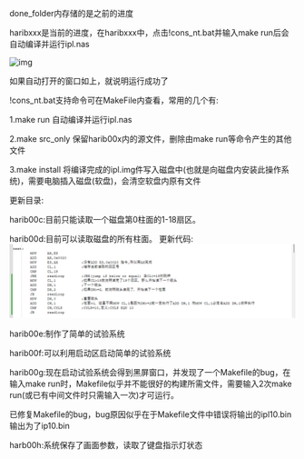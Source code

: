 done\_folder内存储的是之前的进度

haribxxx是当前的进度，在haribxxx中，点击!cons\_nt.bat并输入make run后会自动编译并运行ipl.nas

![img](https://github.com/MABAC5/30daysToOS/blob/main/readme\_pics/QEMU.png)

如果自动打开的窗口如上，就说明运行成功了

!cons\_nt.bat支持命令可在MakeFile内查看，常用的几个有:

1.make run 自动编译并运行ipl.nas

2.make src_only 保留harib00x内的源文件，删除由make run等命令产生的其他文件

3.make install 将编译完成的ipl.img件写入磁盘中(也就是向磁盘内安装此操作系统)，需要电脑插入磁盘(软盘)，会清空软盘内原有文件

更新目录:

harib00c:目前只能读取一个磁盘第0柱面的1-18扇区。

harib00d:目前可以读取磁盘的所有柱面。
更新代码:
![img](readme_pics/harib00d_new_code.png)

harib00e:制作了简单的试验系统

harib00f:可以利用启动区启动简单的试验系统

harib00g:现在启动试验系统会得到黑屏窗口，并发现了一个Makefile的bug，在输入make run时，Makefile似乎并不能很好的构建所需文件，需要输入2次make run(或已有中间文件时只需输入一次)才可运行。

已修复Makefile的bug，bug原因似乎在于Makefile文件中错误将输出的ipl10.bin输出为了ip10.bin

harb00h:系统保存了画面参数，读取了键盘指示灯状态